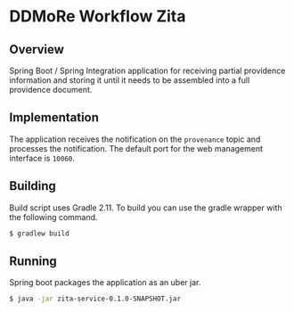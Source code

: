 # DDMoRe Workflow Zita

## Overview
Spring Boot / Spring Integration application for receiving partial providence
information and storing it until it needs to be assembled into a full providence
document.

## Implementation
The application receives the notification on the `provenance` topic and
processes the notification. The default port for the web management interface
is `10060`.

## Building
Build script uses Gradle 2.11. To build you can use the gradle wrapper with the following command.
```sh
$ gradlew build
```

## Running
Spring boot packages the application as an uber jar.
```sh
$ java -jar zita-service-0.1.0-SNAPSHOT.jar
```
